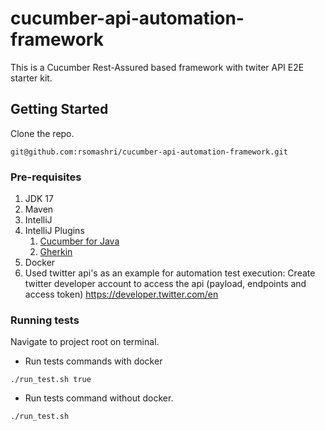# cucumber-api-automation-framework

This is a Cucumber Rest-Assured based framework with twiter API E2E starter kit.

## Getting Started
Clone the repo.
```
git@github.com:rsomashri/cucumber-api-automation-framework.git
```

### Pre-requisites
1. JDK 17
2. Maven
3. IntelliJ
4. IntelliJ Plugins
    1. [Cucumber for Java](https://plugins.jetbrains.com/plugin/7212-cucumber-for-java)
    2. [Gherkin](https://plugins.jetbrains.com/plugin/9164-gherkin)
5. Docker
6. Used twitter api's as an example for automation test execution:
Create twitter developer account to access the api (payload, endpoints and access token)
 https://developer.twitter.com/en

### Running tests
Navigate to project root on terminal.

- Run tests commands with docker
```
./run_test.sh true
```
- Run tests command without docker.
```
./run_test.sh
```
